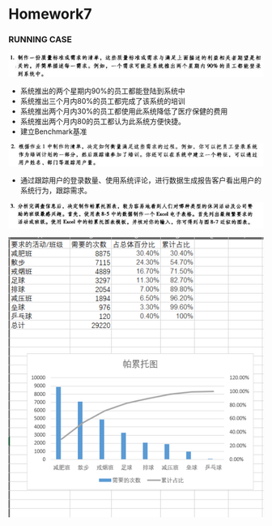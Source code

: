 # Homework7

### RUNNING CASE

![image-20200731215214592](./img/image-20200731215214592.png)

- 系统推出的两个星期内90%的员工都能登陆到系统中
- 系统推出三个月内80%的员工都完成了该系统的培训
- 系统推出两个月内30%的员工都使用此系统降低了医疗保健的费用
- 系统推出两个月内80的员工都认为此系统方便快捷。
- 建立Benchmark基准

![image-20200731215236417](./img/image-20200731215236417.png)

- 通过跟踪用户的登录数量、使用系统评论，进行数据生成报告客户看出用户的系统行为，跟踪需求。

![image-20200731215250176](./img/image-20200731215250176.png)

![image-20200731234944404](./img/image-20200731234944404.png)